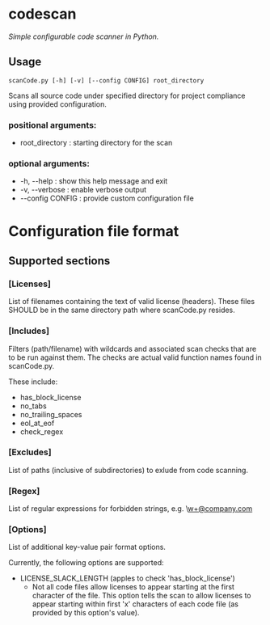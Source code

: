 # codescan
_Simple configurable code scanner in Python._

## Usage

```
scanCode.py [-h] [-v] [--config CONFIG] root_directory
```

Scans all source code under specified directory for project compliance using
provided configuration.

### positional arguments:
 * root_directory   : starting directory for the scan

### optional arguments:
 * -h, --help       : show this help message and exit
 * -v, --verbose    : enable verbose output
 * --config CONFIG  : provide custom configuration file

 # Configuration file format

 ## Supported sections

 ### [Licenses]

List of filenames containing the text of valid license (headers).
These files SHOULD be in the same directory path where scanCode.py
resides.

### [Includes]

Filters (path/filename) with wildcards and associated scan checks
that are to be run against them.  The checks are actual valid
function names found in scanCode.py.

These include:
- has_block_license
- no_tabs
- no_trailing_spaces
- eol_at_eof
- check_regex

### [Excludes]

List of paths (inclusive of subdirectories) to exlude from code scanning.

### [Regex]

List of regular expressions for forbidden strings, e.g. \w+@company.com

### [Options]

List of additional key-value pair format options.

Currently, the following options are supported:

- LICENSE_SLACK_LENGTH (apples to check 'has_block_license')
  - Not all code files allow licenses to appear starting at the first character
    of the file. This option tells the scan to allow licenses to appear starting
    within first 'x' characters of each code file (as provided by this option's
    value).

